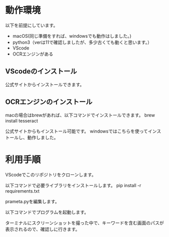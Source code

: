# 動作環境
以下を前提にしています。
- macOS(同じ準備をすれば、windowsでも動作はしました。)
- python3（verは11で確認しましたが、多少古くても動くと思います。）
- VScode
- OCRエンジンがある

## VScodeのインストール
公式サイトからインストールできます。

## OCRエンジンのインストール
macの場合はbrewがあれば、以下コマンドでインストールできます。
brew install tesseract

公式サイトからもインストール可能です。
windowsではこちらを使ってインストールし、動作しました。


# 利用手順
VScodeでこのリポジトリをクローンします。

以下コマンドで必要ライブラリをインストールします。
pip install -r requirements.txt

prameta.pyを編集します。

以下コマンドでプログラムを起動します。

ターミナルにスクリーンショットを撮った中で、キーワードを含む画面のパスが表示されるので、確認しに行きます。